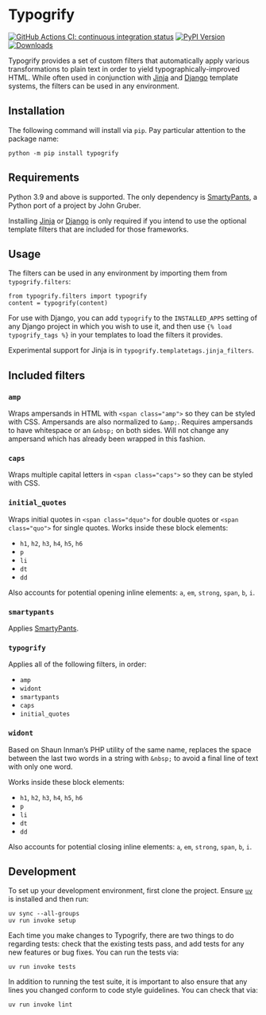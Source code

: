 # Typogrify

[![GitHub Actions CI: continuous integration status](https://img.shields.io/github/actions/workflow/status/justinmayer/typogrify/main.yml?branch=main)](https://github.com/justinmayer/typogrify/actions)
[![PyPI Version](https://img.shields.io/pypi/v/typogrify)](https://pypi.org/project/typogrify/)
[![Downloads](https://img.shields.io/pypi/dm/typogrify)](https://pypi.org/project/typogrify/)

Typogrify provides a set of custom filters that automatically apply various transformations to plain text in order to yield typographically-improved HTML. While often used in conjunction with [Jinja][] and [Django][] template systems, the filters can be used in any environment.

[Jinja]: https://jinja.palletsprojects.com/
[Django]: https://www.djangoproject.com/

## Installation

The following command will install via `pip`. Pay particular attention
to the package name:

    python -m pip install typogrify

## Requirements

Python 3.9 and above is supported. The only dependency is [SmartyPants][], a Python port of a project by John Gruber.

[SmartyPants]: https://github.com/leohemsted/smartypants.py

Installing [Jinja][] or [Django][] is only required if you intend to use the optional template filters that are included for those frameworks.

## Usage

The filters can be used in any environment by importing them from
`typogrify.filters`:

    from typogrify.filters import typogrify
    content = typogrify(content)

For use with Django, you can add `typogrify` to the `INSTALLED_APPS` setting of any Django project in which you wish to use it, and then use `{% load typogrify_tags %}` in your templates to load the filters it provides.

Experimental support for Jinja is in `typogrify.templatetags.jinja_filters`.

## Included filters

### `amp`

Wraps ampersands in HTML with `<span class="amp">` so they can be styled with CSS. Ampersands are also normalized to `&amp;`. Requires ampersands to have whitespace or an `&nbsp;` on both sides. Will not change any ampersand which has already been wrapped in this fashion.

### `caps`

Wraps multiple capital letters in `<span class="caps">` so they can be styled with CSS.

### `initial_quotes`

Wraps initial quotes in `<span class="dquo">` for double quotes or `<span class="quo">` for single quotes. Works inside these block elements:

- `h1`, `h2`, `h3`, `h4`, `h5`, `h6`
- `p`
- `li`
- `dt`
- `dd`

Also accounts for potential opening inline elements: `a`, `em`, `strong`, `span`, `b`, `i`.

### `smartypants`

Applies [SmartyPants][].

### `typogrify`

Applies all of the following filters, in order:

- `amp`
- `widont`
- `smartypants`
- `caps`
- `initial_quotes`

### `widont`

Based on Shaun Inman’s PHP utility of the same name, replaces the space between the last two words in a string with `&nbsp;` to avoid a final line of text with only one word.

Works inside these block elements:

- `h1`, `h2`, `h3`, `h4`, `h5`, `h6`
- `p`
- `li`
- `dt`
- `dd`

Also accounts for potential closing inline elements: `a`, `em`, `strong`, `span`, `b`, `i`.

## Development

To set up your development environment, first clone the project. Ensure [`uv`][] is installed and then run:

    uv sync --all-groups
    uv run invoke setup

Each time you make changes to Typogrify, there are two things to do
regarding tests: check that the existing tests pass, and add tests for
any new features or bug fixes. You can run the tests via:

    uv run invoke tests

In addition to running the test suite, it is important to also ensure
that any lines you changed conform to code style guidelines. You can
check that via:

    uv run invoke lint

[`uv`]: https://docs.astral.sh/uv/
